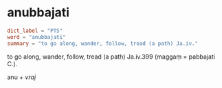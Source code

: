 # anubbajati

``` toml
dict_label = "PTS"
word = "anubbajati"
summary = "to go along, wander, follow, tread (a path) Ja.iv."
```

to go along, wander, follow, tread (a path) Ja.iv.399 (maggaṃ = pabbajati C.).

anu \+ *vraj*

